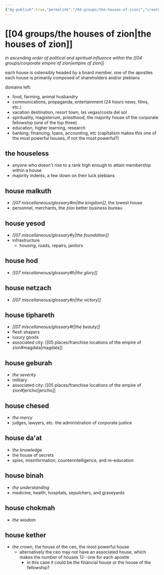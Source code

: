 ```yaml
---
{"dg-publish":true,"permalink":"/04-groups/the-houses-of-zion/","created":"2025-03-18T14:57:52.152-05:00","updated":"2025-04-29T13:40:20.644-05:00"}
---
```


# [[04 groups/the houses of zion\|the houses of zion]]
*in ascending order of political and spiritual influence within the [[04 groups/corporate empire of zion\|empire of zion]]*

each house is ostensibly headed by a board member, one of the apostles
each house is primarily composed of shareholders and/or plebians

domains left:
- food, farming, animal husbandry
- communications, propaganda, entertainment (24 hours news, films, etc.)
- vacation destination, resort town, las vegas/costa del sol
- spirituality, magisterium, priesthood, the majority house of the corporate fellowship (one of the top three)
- education, higher learning, research
- banking, financing, loans, accounting, etc (capitalism makes this one of the most powerful houses, if not the most powerful?)

## the houseless
- anyone who doesn't rise to a rank high enough to attain membership within a house
- majority indents, a few down on their luck plebians
## house malkuth
 - *[[07 miscellaneous/glossary#m\|the kingdom]]*, the lowest house
 - personnel, merchants, the zion better business bureau
## house yesod
 - *[[07 miscellaneous/glossary#y\|the foundation]]*
 - infrastructure
	 - housing, roads, repairs, janitors
## house hod
- *[[07 miscellaneous/glossary#h\|the glory]]*
## house netzach
- *[[07 miscellaneous/glossary#n\|the victory]]*
## house tiphareth
- *[[07 miscellaneous/glossary#t\|the beauty]]*
- flesh shapers
- luxury goods
- associated city: [[05 places/franchise locations of the empire of zion#magdala\|magdala]]
## house geburah
- *the severity*
- military
- associated city: [[05 places/franchise locations of the empire of zion#jericho\|jericho]]
## house chesed
- *the mercy*
- judges, lawyers, etc. the administration of corporate justice
## house da'at
- *the knowledge*
- the house of secrets
- spies, misinformation, counterintelligence, and re-education
## house binah
- *the understanding*
- medicine, health, hospitals, sepulchers, and graveyards
## house chokmah
- *the wisdom*
## house kether
- *the crown*, the house of the ceo, the most powerful house
	- alternatively the ceo may not have an associated house, which makes the number of houses 12--one for each apostle
		- in this case it could be the financial house or the house of the fellowship?